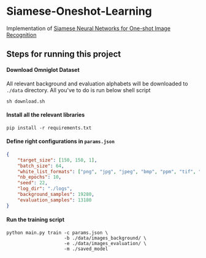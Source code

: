 # Siamese-Oneshot-Learning
Implementation of [ Siamese Neural Networks for One-shot Image Recognition](https://www.cs.cmu.edu/~rsalakhu/papers/oneshot1.pdf)


## Steps for running this project

#### Download Omniglot Dataset

All relevant background and evaluation alphabets will be downloaded to `./data` directory. All you've to do is run below shell script  

```
sh download.sh
```

#### Install all the relevant libraries

```
pip install -r requirements.txt
```

#### Define right configurations in  `params.json`

```json
{
    "target_size": [150, 150, 1],
    "batch_size": 64,
    "white_list_formats": ["png", "jpg", "jpeg", "bmp", "ppm", "tif", "tiff"],
    "nb_epochs": 10,
    "seed": 22,
    "log_dir": "./logs",
    "background_samples": 19280, 
    "evaluation_samples": 13180
}
```

#### Run the training script


```
python main.py train -c params.json \
                     -b ./data/images_background/ \ 
                     -e ./data/images_evaluation/ \ 
                     -m ./saved_model
```


